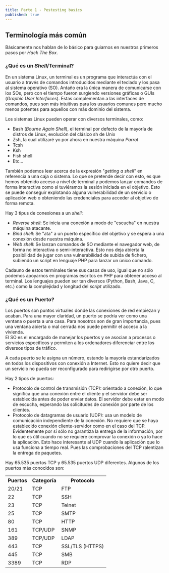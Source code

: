 ```yaml
---
title: Parte 1 - Pestesting basics
published: true
---
```


## [](#header-1)Terminología más común

Básicamente nos hablan de lo básico para guiarnos en nuestros primeros pasos por _Hack The Box_.

### [](#header-2)¿Qué es un _Shell_/Terminal?

En un sistema Linux, un terminal es un programa que interactúa con el usuario a través de comandos introducidos mediante el teclado y los pasa al sistema operativo (SO).
Antaño era la única manera de comunicarse con los SOs, pero con el tiempo fueron surgiendo versiones gráficas o GUIs (_Graphic User Interfaces_). Estas complementan a las interfaces de 
comandos, pues son más intuitivas para los usuarios comunes pero mucho menos potentes para aquellos con más dominio del sistema.

Los sistemas Linux pueden operar con diversos terminales, como:
- Bash (_Bourne Again Shell_), el terminal por defecto de la mayoría de distros de Linux, evolución del clásico sh de Unix
- Zsh, la cual utilizaré yo por ahora en nuestra máquina _Parrot_
- Tcsh
- Ksh
- Fish shell
- Etc...

También podemos leer acerca de la expresión "_getting a shell_" en referencia a una caja o sistema. Lo que se pretende decir con esto, es que hemos obtenido acceso a nivel de terminal
y podemos lanzar comandos de forma interactiva como si tuviéramos la sesión iniciada en el objetivo. Esto se puede conseguir explotando alguna vulnerabilidad de un servicio o aplicación web
o obteniendo las credenciales para acceder al objetivo de forma remota.

Hay 3 tipus de conexiones a un _shell_:
- _Reverse shell_: Se inicia una conexión a modo de "escucha" en nuestra máquina atacante.
- _Bind shell_: Se "ata" a un puerto específico del objetivo y se espera a una conexión desde nuestra máquina.
- _Web shell_: Se lanzan comandos de SO mediante el navegador web, de forma no interactiva o semi-interactiva. Esto nos deja abierta la posibilidad de jugar con una vulnerabilidad de
               subida de fichero, subiendo un script en lenguaje PHP para lanzar un único comando.

Cadauno de estos terminales tiene sus casos de uso, igual que no sólo podemos apoyarnos en programas escritos en PHP para obtener acceso al terminal. Los lenguajes pueden ser tan diversos
(Python, Bash, Java, C, etc.) como la complejidad y longitud del _script_ utilizado.

### [](#header-3) ¿Qué es un Puerto?

Los puertos son puntos virtuales donde las conexiones de red empiezan y acaban. Para una mayor claridad, un puerto se podría ver como una ventana o puerta a una casa. Para nosotros
son de gran importancia, pues una ventana abierta o mal cerrada nos puede permitir el acceso a la vivienda.      
El SO es el encargado de manejar los puertos y se asocian a procesos o servicios específicos y permiten a los ordenadores diferenciar entre los diversos tipos de tráfico.

A cada puerto se le asigna un número, estando la mayoría estandarizados en todos los dispositivos con conexión a Internet. Esto no quiere decir que un servicio no pueda ser reconfigurado
para redirigirse por otro puerto.

Hay 2 tipos de puertos:
- Protocolo de control de transmisión (TCP): orientado a conexión, lo que significa que una conexión entre el cliente y el servidor debe ser establecida antes de poder enviar datos.
El servidor debe estar en modo de escucha, esperando las solicitudes de conexión por parte de los clientes.
- Protocolo de datagramas de usuario (UDP): usa un modelo de comunicación independiente de la conexión. No requiere que se haya establecido conexión cliente-servidor como en el caso del
TCP. Evidentemente por sí sólo no garantiza la entrega de la información, por lo que es útil cuando no se requiere comprovar la conexión o ya lo hace la aplicación. Esto hace interesante
al UDP cuando la aplicación que lo usa funciona a tiempo real. Pues las comprobaciones del TCP ralentizan la entrega de paquetes.

Hay 65.535 puertos TCP y 65.535 puertos UDP diferentes. Algunos de los puertos más conocidos son:

<html>
<table>
<head>
<tr>
<th>Puertos</th>
<th>Categoría</th>
<th>Protocolo</th>
</tr>
</head>
<body>
<tr>
<td>20/21</td>
<td>TCP</td>
<td>FTP</td>
</tr>
<tr>
<td>22</td>
<td>TCP</td>
<td>SSH</td>
<tr>
<td>23</td>
<td>TCP</td>
<td>Telnet</td> 
</tr>
<tr>
<td>25</td>
<td>TCP</td>
<td>SMTP</td> 
</tr>
<tr>
<td>80</td>
<td>TCP</td>
<td>HTTP</td> 
</tr> 
<tr>
<td>161</td>
<td>TCP/UDP</td>
<td>SNMP</td> 
</tr>
<tr>
<td>389</td>
<td>TCP/UDP</td>
<td>LDAP</td> 
</tr>
<tr>
<td>443</td>
<td>TCP</td>
<td>SSL/TLS (HTTPS)</td> 
</tr>
<tr>
<td>445</td>
<td>TCP</td>
<td>SMB</td> 
</tr>
<tr>
<td>3389</td>
<td>TCP</td>
<td>RDP</td> 
</tr>
